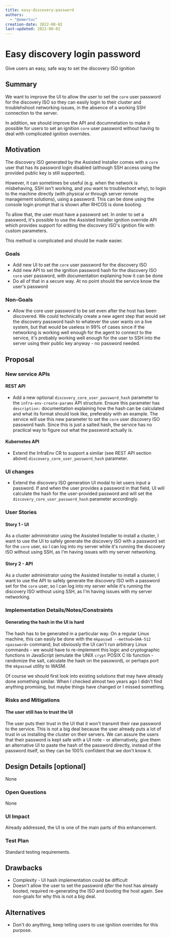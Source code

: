 ```yaml
---
title: easy-discovery-password
authors:
  - "@omertuc"
creation-date: 2022-08-02
last-updated: 2022-08-02
---
```


# Easy discovery login password

Give users an easy, safe way to set the discovery ISO ignition

## Summary

We want to improve the UI to allow the user to set the `core` user password for
the discovery ISO so they can easily login to their cluster and troublehshoot
networking issues, in the absence of a working SSH connection to the server.

In addition, we should improve the API and documnetation to make it possible
for users to set an ignition `core` user password without having to deal with
complicated ignition overrides.

## Motivation

The discovery ISO generated by the Assisted Installer comes with a `core` user
that has its password login disabled (although SSH access using the provided
public key is still supported).

However, it can sometimes be useful (e.g. when the network is misbehaving, SSH
isn't working, and you want to troubleshoot why), to login to the machine
directly (with physical or through server remote management solutions), using a
password. This can be done using the console login prompt that is shown after
RHCOS is done booting.

To allow that, the user must have a password set. In order to set a password,
it's possible to use the Assisted Installer ignition override API which
provides support for editing the discovery ISO's ignition file with custom
parameters.

This method is complicated and should be made easier.

### Goals

- Add new UI to set the `core` user password for the discovery ISO 
- Add new API to set the ignition password hash for the discovery ISO `core`
user password, with documentation explaining how it can be done
- Do all of that in a secure way. At no point should the service know the
user's password

### Non-Goals

- Allow the core user password to be set even after the host has been
discovered. We could technically create a new agent step that would set the
discovery password hash to whatever the user wants on a live system, but that
would be useless in 99% of cases since if the networking is working well enough
for the agent to connect to the service, it's probably working well enough for
the user to SSH into the server using their public key anyway - no password
needed.

## Proposal

### New service APIs

#### REST API

- Add a new optional `discovery_core_user_password_hash` parameter to the
`infra-env-create-params` API structure. Ensure this parameter has
`description:` documentation explaining how the hash can be calculated and what
its format should look like, preferably with an example. The service will use
this new parameter to set the `core` user discovery ISO password hash. Since
this is just a salted hash, the service has no practical way to figure out what
the password actually is.

#### Kubernetes API

- Extend the InfraEnv CR to support a similar (see REST API section above)
`discovery_core_user_password_hash` parameter.

### UI changes

- Extend the discovery ISO generation UI modal to let users input a password.
If and when the user provides a password in that field, UI will calculate the
hash for the user-provided password and will set the `discovery_core_user_password_hash`
parameter accordingly.

### User Stories

#### Story 1 - UI

As a cluster administrator using the Assisted Installer to install a cluster, I
want to use the UI to safely generate the discovery ISO with a password set for
the `core` user, so I can log into my server while it's running the discovery
ISO without using SSH, as I'm having issues with my server networking.

#### Story 2 - API

As a cluster administrator using the Assisted Installer to install a cluster, I
want to use the API to safely generate the discovery ISO with a password set
for the `core` user, so I can log into my server while it's running the
discovery ISO without using SSH, as I'm having issues with my server
networking.

### Implementation Details/Notes/Constraints

#### Generating the hash in the UI is hard

The hash has to be generated in a particular way. On a regular Linux machine,
this can easily be done with the `mkpasswd --method=SHA-512 <password>`
command, but obviously the UI can't run arbitrary Linux commands - we would
have to re-implement this logic and cryptographic functions in JavaScript
(emulate the UNIX `crypt` POSIX C lib function - randomize the salt, calculate
the hash on the password), or perhaps port the `mkpasswd` utility to WASM.

Of course we should first look into existing solutions that may have already
done something similar. When I checked almost two years ago I didn't find
anything promising, but maybe things have changed or I missed something.

### Risks and Mitigations

#### The user still has to trust the UI

The user puts their trust in the UI that it won't transmit their raw password
to the service. This is not a big deal because the user already puts a lot of
trust in us installing the cluster on their servers. We can assure the users
that their password is kept safe with a UI note - or alternatively, give them
an alternative UI to paste the hash of the password directly, instead of the
password itself, so they can be 100% confident that we don't know it.

## Design Details [optional]

None

### Open Questions

None

### UI Impact

Already addressed, the UI is one of the main parts of this enhancement.

### Test Plan

Standard testing requirements.

## Drawbacks

- Complexity - UI hash implementation could be difficult
- Doesn't allow the user to set the password *after* the host has already
booted, required re-generating the ISO and booting the host again. See
non-goals for why this is not a big deal.

## Alternatives

- Don't do anything, keep telling users to use ignition overrides for this
purpose.
